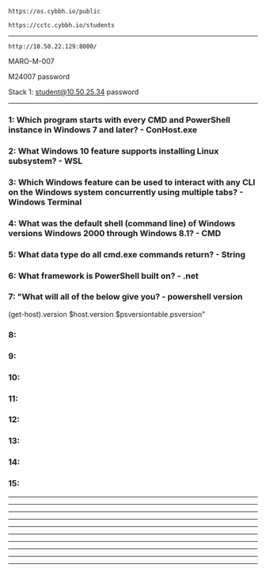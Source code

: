 ```
https://os.cybbh.io/public
```
```
https://cctc.cybbh.io/students
```
___________________________________________________________________________________________________________________
```
http://10.50.22.129:8000/
```
MARO-M-007

M24007 password

Stack 1: student@10.50.25.34 password
___________________________________________________________________________________________________________________
### 1: Which program starts with every CMD and PowerShell instance in Windows 7 and later? - ConHost.exe

### 2: What Windows 10 feature supports installing Linux subsystem? - WSL

### 3: Which Windows feature can be used to interact with any CLI on the Windows system concurrently using multiple tabs? - Windows Terminal

### 4: What was the default shell (command line) of Windows versions Windows 2000 through Windows 8.1? - CMD

### 5: What data type do all cmd.exe commands return? - String

### 6: What framework is PowerShell built on? - .net

### 7: "What will all of the below give you? - powershell version
(get-host).version
$host.version
$psversiontable.psversion"

### 8: 

### 9: 

### 10:

### 11: 

### 12: 

### 13: 

### 14: 

### 15: 


___________________________________________________________________________________________________________________



___________________________________________________________________________________________________________________



___________________________________________________________________________________________________________________



___________________________________________________________________________________________________________________



___________________________________________________________________________________________________________________



___________________________________________________________________________________________________________________



___________________________________________________________________________________________________________________



___________________________________________________________________________________________________________________



___________________________________________________________________________________________________________________



___________________________________________________________________________________________________________________
